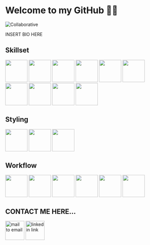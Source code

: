 # Welcome to my GitHub 🪷🐢
![Collaborative](https://github.com/ebmiller510/ebmiller510/assets/120285721/fe8d58d5-0af6-4616-bd30-a475398799d1)

INSERT BIO HERE 

## Skillset
<p display:flex>
  <img src="https://cdn.jsdelivr.net/gh/devicons/devicon/icons/html5/html5-original-wordmark.svg" width=70px height=70px />
  <img src="https://cdn.jsdelivr.net/gh/devicons/devicon/icons/javascript/javascript-original.svg" width=70px height=70px />
  <img src="https://cdn.jsdelivr.net/gh/devicons/devicon/icons/react/react-original.svg" width=70px height=70px/>
  <img src="https://cdn.jsdelivr.net/gh/devicons/devicon/icons/amazonwebservices/amazonwebservices-plain-wordmark.svg" width=70px height=70px/>
  <img src="https://cdn.jsdelivr.net/gh/devicons/devicon/icons/django/django-plain-wordmark.svg" width=70px height=70px />
  <img src="https://cdn.jsdelivr.net/gh/devicons/devicon/icons/nodejs/nodejs-original-wordmark.svg" width=70px height=70px />
  <img src="https://cdn.jsdelivr.net/gh/devicons/devicon/icons/jquery/jquery-plain-wordmark.svg" width=70px height=70px />
  <img src="https://cdn.jsdelivr.net/gh/devicons/devicon/icons/mongodb/mongodb-original-wordmark.svg" width=70px height=70px/>
  <img src="https://cdn.jsdelivr.net/gh/devicons/devicon/icons/postgresql/postgresql-plain-wordmark.svg" width=70px height=70px />
  <img src="https://cdn.jsdelivr.net/gh/devicons/devicon/icons/python/python-original.svg" width=70px height=70px/>
  
</p>

## Styling
<p display:flex>
  <img src="https://cdn.jsdelivr.net/gh/devicons/devicon/icons/canva/canva-original.svg" width=70px height=70px />
  <img src="https://cdn.jsdelivr.net/gh/devicons/devicon/icons/bootstrap/bootstrap-original.svg" width=70px height=70px/>
  <img src="https://cdn.jsdelivr.net/gh/devicons/devicon/icons/sass/sass-original.svg" width=70px height=70px />
          
</p>
 
## Workflow
<p display:flex>
  <img src="https://cdn.jsdelivr.net/gh/devicons/devicon/icons/figma/figma-original.svg" width=70px height=70px />
  <img src="https://cdn.jsdelivr.net/gh/devicons/devicon/icons/git/git-plain-wordmark.svg" width=70px height=70px />
  <img src="https://cdn.jsdelivr.net/gh/devicons/devicon/icons/github/github-original-wordmark.svg" width=70px height=70px />
  <img src="https://cdn.jsdelivr.net/gh/devicons/devicon/icons/npm/npm-original-wordmark.svg"  width=70px height=70px/>
  <img src="https://cdn.jsdelivr.net/gh/devicons/devicon/icons/trello/trello-plain-wordmark.svg"  width=70px height=70px/>
  <img src="https://cdn.jsdelivr.net/gh/devicons/devicon/icons/vscode/vscode-original.svg" width=70px height=70px />

</p>
    

## CONTACT ME HERE...
<a href="mailto:bokchoy.miller@gmail.com"><img src="https://img.icons8.com/color/96/000000/gmail.png" alt="mail to email" width=60px height=60px /></a>
<a href="www.linkedin.com/in/emily-belle-miller"><img src="https://img.icons8.com/color/96/000000/linkedin.png" alt="linkedin link" width=60px height=60px /></a>


<!--
- 🔭 I’m currently working on ...
- 🌱 I’m currently learning ...
- 👯 I’m looking to collaborate on ...
- 🤔 I’m looking for help with ...
- 💬 Ask me about ...
- 📫 How to reach me: ...
- 😄 Pronouns: ...
- ⚡ Fun fact: ...
-->
